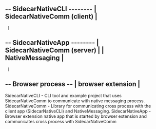 
 -- SidecarNativeCLI --------
| SidecarNativeComm (client) |
 ---------------------------
     |
 -- SidecarNativeApp --------
| SidecarNativeComm (server) |
| NativeMessaging            |
 ----------------------------
     |
 -- Browser process --
| browser extension   |
 ---------------------

SidecarNativeCLI - CLI tool and example project that uses SidecarNativeComm to communicate with native messaging process.
SidecarNativeComm - Library for communicating cross process with the client app (SidecarNativeCLI) and NativeMessaging.
SidecarNativeApp - Browser extension native app that is started by browser extension and communicates cross process with SidecarNativeComm
